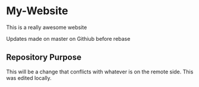 # My-Website

This is a really awesome website

Updates made on master on Githiub before rebase

## Repository Purpose

This will be a change that conflicts
with whatever is on the remote side.
This was edited locally.